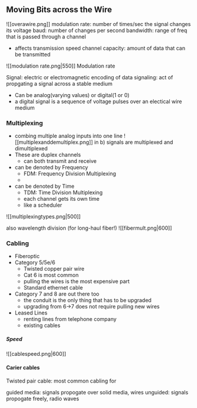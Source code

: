 ## Moving Bits across the Wire
![[overawire.png]]
modulation rate: number of times/sec the signal changes its voltage
baud: number of changes per second
bandwidth: range of freq that is passed through a channel
- affects transmission speed
channel capacity: amount of data that can be transmitted

![[modulation rate.png|550]]
Modulation rate

Signal: electric or electromagnetic encoding of data
signaling: act of propgating a signal across a stable medium
- Can be analog(varying values) or digital(1 or 0)
- a digital signal is a sequence of voltage pulses over an electical wire medium

### Multiplexing
- combing multiple analog inputs into one line
![[multiplexanddemultiplex.png]]
in b) signals are multiplexed and dimultiplexed
- These are duplex channels
	- can both transmit and receive
- can be denoted by Frequency
	- FDM: Frequency Division Multiplexing
	- 
- can be denoted by Time
	- TDM: Time Division Multiplexing
	- each channel gets its own time
	- like a scheduler

![[multiplexingtypes.png|500]]

also wavelength division (for long-haul fiber!)
![[fibermult.png|600]]

### Cabling
- Fiberoptic
- Category 5/5e/6
	- Twisted copper pair wire
	- Cat 6 is most common
	- pulling the wires is the most expensive part
	- Standard ethernet cable
- Category 7 and 8 are out there too
	- the conduit is the only thing that has to be upgraded
	- upgrading from 6->7 does not require pulling new wires
- Leased Lines
	- renting lines from telephone company
	- existing cables

##### Speed
![[cablespeed.png|600]]

#### Carier cables 
Twisted pair cable: most common cabling for 

guided media: signals propogate over solid media, wires
unguided: signals propogate freely, radio waves

